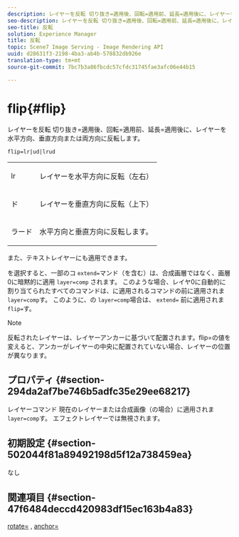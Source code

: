 ```yaml
---
description: レイヤーを反転 切り抜き=適用後、回転=適用前、延長=適用後に、レイヤーを水平方向、垂直方向または両方向に反転します。
seo-description: レイヤーを反転 切り抜き=適用後、回転=適用前、延長=適用後に、レイヤーを水平方向、垂直方向または両方向に反転します。
seo-title: 反転
solution: Experience Manager
title: 反転
topic: Scene7 Image Serving - Image Rendering API
uuid: d28631f3-2198-4ba3-ab4b-578832db926e
translation-type: tm+mt
source-git-commit: 7bc7b3a86fbcdc57cfdc31745fae3afc06e44b15

---
```



# flip{#flip}

レイヤーを反転 切り抜き=適用後、回転=適用前、延長=適用後に、レイヤーを水平方向、垂直方向または両方向に反転します。

`flip=lr|ud|lrud`

<table id="simpletable_072CA0E24B7146D48AEFD70E51E849C2"> 
 <tr class="strow"> 
  <td class="stentry"> <p> <span class="codeph"> lr </span> </p> </td> 
  <td class="stentry"> <p>レイヤーを水平方向に反転（左右） </p> </td> 
 </tr> 
 <tr class="strow"> 
  <td class="stentry"> <p> <span class="codeph"> ド </span> </p> </td> 
  <td class="stentry"> <p>レイヤーを垂直方向に反転（上下） </p> </td> 
 </tr> 
 <tr class="strow"> 
  <td class="stentry"> <p> <span class="codeph"> ラード </span> </p> </td> 
  <td class="stentry"> <p>水平方向と垂直方向に反転します。 </p> </td> 
 </tr> 
</table>

また、テキストレイヤーにも適用できます。

を選択すると、一部のコ `extend=`マンド（を含む）は、合成画層ではなく、画層0に暗黙的に適用 `layer=comp` されます。 このような場合、レイヤ0に自動的に割り当てられたすべてのコマンドは、に適用されるコマンドの前に適用されま `layer=comp`す。 このように、の `layer=comp`場合は、 `extend=` 前に適用されま `flip=`す。

>[!NOTE]
>
>反転されたレイヤーは、レイヤーアンカーに基づいて配置されます。flip=の値を変えると、アンカーがレイヤーの中央に配置されていない場合、レイヤーの位置が異なります。

## プロパティ {#section-294da2af7be746b5adfc35e29ee68217}

レイヤーコマンド 現在のレイヤーまたは合成画像（の場合）に適用されま `layer=comp`す。 エフェクトレイヤーでは無視されます。

## 初期設定 {#section-502044f81a89492198d5f12a738459ea}

なし

## 関連項目 {#section-47f6484deccd420983df15ec163b4a83}

[rotate=](../../../../../is-api/http-ref/image-serving-api-ref/c-http-protocol-reference/c-command-reference/r-rotate.md#reference-12abb086635546ec9ec2e1a793dc1096) , [anchor=](../../../../../is-api/http-ref/image-serving-api-ref/c-http-protocol-reference/c-command-reference/r-anchor.md#reference-6661e548ab284b82828d8d94c8ddeb7c)
